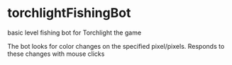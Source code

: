 # torchlightFishingBot
basic level fishing bot for Torchlight the game

The bot looks for color changes on the specified pixel/pixels. Responds to these changes with mouse clicks

